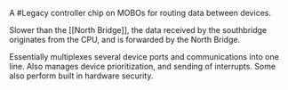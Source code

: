 A #Legacy controller chip on MOBOs for routing data between devices.

Slower than the [[North Bridge]], the data received by the southbridge originates from the CPU, and is forwarded by the North Bridge.

Essentially multiplexes several device ports and communications into one line.
	Also manages device prioritization, and sending of interrupts.
	Some also perform built in hardware security.
